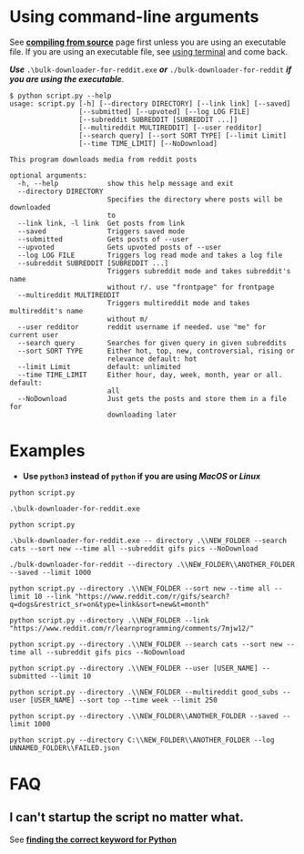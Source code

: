 # Using command-line arguments

See **[compiling from source](COMPILE_FROM_SOURCE.md)** page first unless you are using an executable file. If you are using an executable file, see [using terminal](COMPILE_FROM_SOURCE.md#using-terminal) and come back.

***Use*** `.\bulk-downloader-for-reddit.exe` ***or*** `./bulk-downloader-for-reddit` ***if you are using the executable***.
```console
$ python script.py --help
usage: script.py [-h] [--directory DIRECTORY] [--link link] [--saved]
                 [--submitted] [--upvoted] [--log LOG FILE]
                 [--subreddit SUBREDDIT [SUBREDDIT ...]]
                 [--multireddit MULTIREDDIT] [--user redditor]
                 [--search query] [--sort SORT TYPE] [--limit Limit]
                 [--time TIME_LIMIT] [--NoDownload]

This program downloads media from reddit posts

optional arguments:
  -h, --help            show this help message and exit
  --directory DIRECTORY
                        Specifies the directory where posts will be downloaded
                        to
  --link link, -l link  Get posts from link
  --saved               Triggers saved mode
  --submitted           Gets posts of --user
  --upvoted             Gets upvoted posts of --user
  --log LOG FILE        Triggers log read mode and takes a log file
  --subreddit SUBREDDIT [SUBREDDIT ...]
                        Triggers subreddit mode and takes subreddit's name
                        without r/. use "frontpage" for frontpage
  --multireddit MULTIREDDIT
                        Triggers multireddit mode and takes multireddit's name
                        without m/
  --user redditor       reddit username if needed. use "me" for current user
  --search query        Searches for given query in given subreddits
  --sort SORT TYPE      Either hot, top, new, controversial, rising or
                        relevance default: hot
  --limit Limit         default: unlimited
  --time TIME_LIMIT     Either hour, day, week, month, year or all. default:
                        all
  --NoDownload          Just gets the posts and store them in a file for
                        downloading later
```

# Examples

- **Use `python3` instead of `python` if you are using *MacOS* or *Linux***  

```console
python script.py
```

```console
.\bulk-downloader-for-reddit.exe
```

```console
python script.py
```

```console
.\bulk-downloader-for-reddit.exe -- directory .\\NEW_FOLDER --search cats --sort new --time all --subreddit gifs pics --NoDownload
```

```console
./bulk-downloader-for-reddit --directory .\\NEW_FOLDER\\ANOTHER_FOLDER --saved --limit 1000
```

```console
python script.py --directory .\\NEW_FOLDER --sort new --time all --limit 10 --link "https://www.reddit.com/r/gifs/search?q=dogs&restrict_sr=on&type=link&sort=new&t=month"
```

```console
python script.py --directory .\\NEW_FOLDER --link "https://www.reddit.com/r/learnprogramming/comments/7mjw12/"
```

```console
python script.py --directory .\\NEW_FOLDER --search cats --sort new --time all --subreddit gifs pics --NoDownload
```

```console
python script.py --directory .\\NEW_FOLDER --user [USER_NAME] --submitted --limit 10
```

```console
python script.py --directory .\\NEW_FOLDER --multireddit good_subs --user [USER_NAME] --sort top --time week --limit 250
```

```console
python script.py --directory .\\NEW_FOLDER\\ANOTHER_FOLDER --saved --limit 1000
```

```console
python script.py --directory C:\\NEW_FOLDER\\ANOTHER_FOLDER --log UNNAMED_FOLDER\\FAILED.json
```

# FAQ
## I can't startup the script no matter what.
See **[finding the correct keyword for Python](COMPILE_FROM_SOURCE.md#finding-the-correct-keyword-for-python)**
